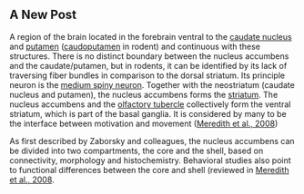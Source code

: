 ## A New Post

A region of the brain located in the forebrain ventral to the [caudate nucleus](http://kaa.neuinfo.org/wiki/UBERON:0001873) and [putamen](http://kaa.neuinfo.org/wiki/UBERON:0001874) ([caudoputamen](http://kaa.neuinfo.org/wiki/UBERON:0005383) in rodent) and continuous with these structures. There is no distinct boundary between the nucleus accumbens and the caudate/putamen, but in rodents, it can be identified by its lack of traversing fiber bundles in comparison to the dorsal striatum. Its principle neuron is the [medium spiny neuron](http://kaa.neuinfo.org/wiki/NIFCELL:nifext_141). Together with the neostriatum (caudate nucleus and putamen), the nucleus accumbens forms the [striatum](http://kaa.neuinfo.org/wiki/UBERON:0002435). The nucleus accumbens and the [olfactory tubercle](http://kaa.neuinfo.org/wiki/UBERON:0001883) collectively form the ventral striatum, which is part of the basal ganglia. It is considered by many to be the interface between motivation and movement ([Meredith et al., 2008](https://www.ncbi.nlm.nih.gov/pubmed/18256852))

As first described by Zaborsky and colleagues, the nucleus accumbens can be divided into two compartments, the core and the shell, based on connectivity, morphology and histochemistry.  Behavioral studies also point to functional differences between the core and shell (reviewed in [Meredith et al., 2008](https://www.ncbi.nlm.nih.gov/pubmed/18256852).

